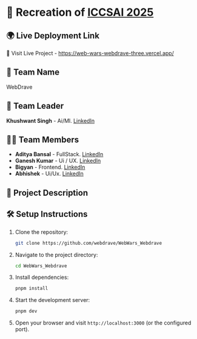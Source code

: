 # 🚀 Recreation of [ICCSAI 2025](https://www.iccsai.in/)

## 🌍 Live Deployment Link
🔗 Visit Live Project - https://web-wars-webdrave-three.vercel.app/

## 👥 Team Name
WebDrave

## 👤 Team Leader
**Khushwant Singh** - Ai/Ml. [LinkedIn](https://www.linkedin.com/in/khushwant-singh-68249a335/)

## 👨‍💻 Team Members
- **Aditya Bansal** - FullStack. [LinkedIn](https://www.linkedin.com/in/aditya-bansal7/)
- **Ganesh Kumar** - Ui / UX. [LinkedIn](https://www.linkedin.com/in/ganesh-mahtha-0000572a4/)
- **Bigyan** - Frontend. [LinkedIn](https://www.linkedin.com/in/bigyan-acharya/)
- **Abhishek** - Ui/Ux. [LinkedIn](https://www.linkedin.com/in/abhishek-choudhary-bab846132/)

## 📌 Project Description


## 🛠 Setup Instructions
1. Clone the repository:
   ```sh
   git clone https://github.com/webdrave/WebWars_Webdrave
   ```
2. Navigate to the project directory:
   ```sh
   cd WebWars_Webdrave
   ```
3. Install dependencies:
   ```sh
   pnpm install 
   ```
4. Start the development server:
   ```sh
   pnpm dev
   ```
5. Open your browser and visit `http://localhost:3000` (or the configured port).

